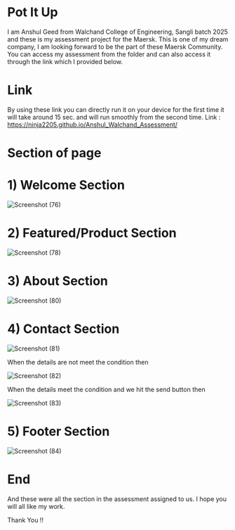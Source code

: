 # Pot It Up 

I am Anshul Geed from Walchand College of Engineering, Sangli batch 2025 and these is my assessment project for the Maersk. This is one of my dream company, I am looking forward to be the part of these Maersk Community. You can access my assessment from the folder and can also access it through the link which I provided below.

# Link
By using these link you can directly run it on your device for the first time it will take around 15 sec. and will run smoothly from the second time.
Link : https://ninja2205.github.io/Anshul_Walchand_Assessment/

# Section of page
# 1) Welcome Section

![Screenshot (76)](https://github.com/Ninja2205/Anshul_Walchand_Assessment/assets/107794392/35d13573-a6de-4697-bb52-8fa8c6804bae)

# 2) Featured/Product Section

![Screenshot (78)](https://github.com/Ninja2205/Anshul_Walchand_Assessment/assets/107794392/47b8bd11-a6b7-4e2d-8346-dc976f0360ba)

# 3) About Section

![Screenshot (80)](https://github.com/Ninja2205/Anshul_Walchand_Assessment/assets/107794392/c2f361d5-17d6-4509-87db-cb4187a5c382)

# 4) Contact Section 

![Screenshot (81)](https://github.com/Ninja2205/Anshul_Walchand_Assessment/assets/107794392/c20aae3c-35a2-401e-a535-c90be3ca76aa)

When the details are not meet the condition then 

![Screenshot (82)](https://github.com/Ninja2205/Anshul_Walchand_Assessment/assets/107794392/7b9ceb64-ef6f-4be5-a524-33fa201ba2e7)

When the details meet the condition and we hit the send button then 

![Screenshot (83)](https://github.com/Ninja2205/Anshul_Walchand_Assessment/assets/107794392/6c255b39-6499-4b55-b4b9-588e0f2f5f00)

# 5) Footer Section

![Screenshot (84)](https://github.com/Ninja2205/Anshul_Walchand_Assessment/assets/107794392/9fc92dab-eb62-47b1-84c0-02e02fa0648b)

# End 
And these were all the section in the assessment assigned to us.
I hope you will all like my work.

Thank You !!




